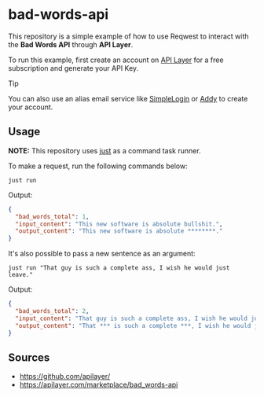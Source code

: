 # bad-words-api

This repository is a simple example of how to use Reqwest to interact with the **Bad Words API** through **API Layer**.

To run this example, first create an account on [API Layer](https://apilayer.com/) for a free subscription and generate your API Key.

> [!TIP]
> You can also use an alias email service like [SimpleLogin](https://simplelogin.io/) or [Addy](https://addy.io/) to create your account.

## Usage

**NOTE:** This repository uses [just](https://github.com/casey/just) as a command task runner.

To make a request, run the following commands below:
```shell
just run
```

Output:
```json
{
  "bad_words_total": 1,
  "input_content": "This new software is absolute bullshit.",
  "output_content": "This new software is absolute ********."
}
```

It's also possible to pass a new sentence as an argument:
```shell
just run "That guy is such a complete ass, I wish he would just leave."
```

Output:
```json
{
  "bad_words_total": 2,
  "input_content": "That guy is such a complete ass, I wish he would just leave.",
  "output_content": "That *** is such a complete ***, I wish he would just leave."
}
```

## Sources

- https://github.com/apilayer/
- https://apilayer.com/marketplace/bad_words-api